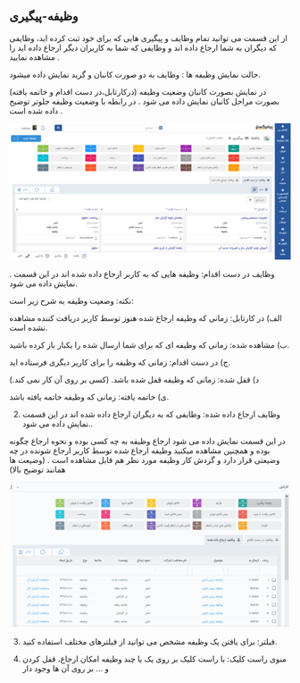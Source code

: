 ﻿## وظیفه-پیگیری

از این قسمت می توانید تمام وظایف و پیگیری هایی که برای خود ثبت کرده اید، وظایفی که دیگران به شما ارجاع داده اند و وظایفی که شما به کاربران دیگر ارجاع داده اید را مشاهده نمایید .

حالت نمایش وظیفه ها : وظایف به دو صورت کانبان و گرید نمایش داده میشود.

در نمایش بصورت کانبان وضعیت وظیفه (درکارتابل،در دست اقدام و خاتمه یافته)  بصورت مراحل کانبان نمایش داده می شود .  در رابطه با وضعیت وظیفه جلوتر توضیح داده شده است .

![](Cable.png)

. وظایف در دست اقدام: وظیفه هایی که به کاربر ارجاع داده شده اند در این قسمت نمایش داده می شود.

نکته: وضعیت وظیفه به شرح زیر است:

الف) در کارتابل: زمانی که وظیفه ارجاع شده هنوز توسط کاربر دریافت کننده مشاهده نشده است. 

ب) مشاهده شده: زمانی که وظیفه ای که برای شما ارسال شده را یکبار باز کرده باشید.

ج) در دست اقدام: زمانی که وظیفه را برای کاربر دیگری فرستاده اید.

د) قفل شده: زمانی که وظیفه قفل شده باشد. (کسی بر روی آن کار نمی کند.)

ی) خاتمه یافته: زمانی که وظیفه خاتمه یافته باشد.

2. وظایف ارجاع داده شده: وظایفی که به دیگران ارجاع داده شده اند در این قسمت نمایش داده می شود..  

در این قسمت نمایش داده می شود ارجاع وظیفه به چه کسی بوده و نحوه ارجاع چگونه بوده  و همچنین مشاهده میکنید وظیفه ارجاع شده توسط کاربر ارجاع شونده در چه وضیعتی قرار دارد و گردش کار وظیفه مورد نظر هم قابل مشاهده است . (وضیعت ها همانند توضیح بالا)

![](cable1.png)

3. فیلتر: برای یافتن یک وظیفه مشخص می توانید از فیلترهای مختلف استفاده کنید.

4. منوی راست کلیک: با راست کلیک بر روی یک یا چند وظیفه امکان ارجاع، قفل کردن و ... بر روی آن ها وجود دار